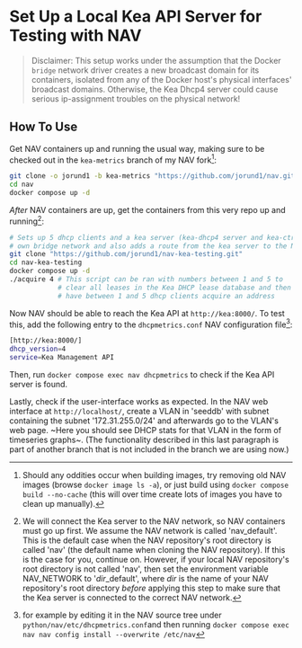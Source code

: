 # Set Up a Local Kea API Server for Testing with NAV

> Disclaimer: This setup works under the assumption that the Docker `bridge` network driver creates a new broadcast domain
  for its containers, isolated from any of the Docker host's physical interfaces' broadcast domains. Otherwise, the
  Kea Dhcp4 server could cause serious ip-assignment troubles on the physical network!


## How To Use

Get NAV containers up and running the usual way, making sure to be checked out in the `kea-metrics` branch of my NAV fork[^0]:

[^0]: Should any oddities occur when building images, try removing old NAV images (browse `docker image ls -a`),
or just build using `docker compose build --no-cache` (this will over time create lots of images you have to
clean up manually).

```sh
git clone -o jorund1 -b kea-metrics "https://github.com/jorund1/nav.git"
cd nav
docker compose up -d
```

*After* NAV containers are up, get the containers from this very repo up and running[^1]:

[^1]: We will connect the Kea server to the NAV network, so NAV containers must go up first. We assume the NAV network is called 'nav_default'. This is the default case when the NAV repository's root directory is called 'nav' (the default name when cloning the NAV repository).
If this is the case for you, continue on. However, if your local NAV repository's root directory is not called 'nav',
then set the environment variable NAV_NETWORK to '*dir*_default', where *dir*
is the name of your NAV repository's root directory *before* applying this step to make sure that the Kea server is connected to the correct NAV network.


```sh
# Sets up 5 dhcp clients and a kea server (kea-dhcp4 server and kea-ctrl-agent) on its
# own bridge network and also adds a route from the kea server to the NAV network
git clone "https://github.com/jorund1/nav-kea-testing.git"
cd nav-kea-testing
docker compose up -d
./acquire 4 # This script can be ran with numbers between 1 and 5 to
            # clear all leases in the Kea DHCP lease database and then
            # have between 1 and 5 dhcp clients acquire an address
```

Now NAV should be able to reach the Kea API at `http://kea:8000/`. To test this, add the following entry to
the `dhcpmetrics.conf` NAV configuration file[^2]:

[^2]: for example by editing it in the NAV source tree under `python/nav/etc/dhcpmetrics.conf`and then running `docker compose exec nav nav config install --overwrite /etc/nav`

```sh
[http://kea:8000/]
dhcp_version=4
service=Kea Management API
```

Then, run `docker compose exec nav dhcpmetrics` to check if the Kea API server is found.

Lastly, check if the user-interface works as expected. In the NAV web interface at `http://localhost/`, create a VLAN in 'seeddb' with subnet
containing the subnet '172.31.255.0/24' and afterwards go to the VLAN's web page. ~Here you should see DHCP stats for that VLAN in
the form of timeseries graphs~. (The functionality described in this last paragraph is part of another branch that is not included in
the branch we are using now.)
